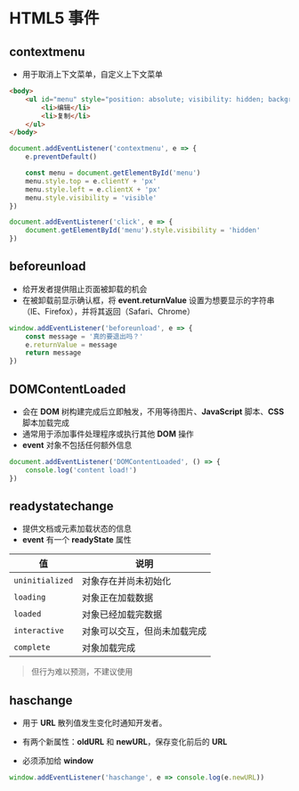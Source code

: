 # HTML5 事件

## contextmenu

- 用于取消上下文菜单，自定义上下文菜单

```html
<body>
    <ul id="menu" style="position: absolute; visibility: hidden; background-color: silver">
        <li>编辑</li>
        <li>复制</li>
    </ul>
</body>
```

```js
document.addEventListener('contextmenu', e => {
    e.preventDefault()

    const menu = document.getElementById('menu')
    menu.style.top = e.clientY + 'px'
    menu.style.left = e.clientX + 'px'
    menu.style.visibility = 'visible'
})

document.addEventListener('click', e => {
    document.getElementById('menu').style.visibility = 'hidden'
})
```

## beforeunload

- 给开发者提供阻止页面被卸载的机会
- 在被卸载前显示确认框，将 **event.returnValue** 设置为想要显示的字符串（IE、Firefox），并将其返回（Safari、Chrome）

```js
window.addEventListener('beforeunload', e => {
    const message = '真的要退出吗？'
    e.returnValue = message
    return message
})
```

## DOMContentLoaded

- 会在 **DOM** 树构建完成后立即触发，不用等待图片、**JavaScript** 脚本、**CSS** 脚本加载完成
- 通常用于添加事件处理程序或执行其他 **DOM** 操作
- **event** 对象不包括任何额外信息

```js
document.addEventListener('DOMContentLoaded', () => {
	console.log('content load!')
})
```

## readystatechange

- 提供文档或元素加载状态的信息
- **event** 有一个 **readyState** 属性

| 值              | 说明                         |
| --------------- | ---------------------------- |
| `uninitialized` | 对象存在并尚未初始化         |
| `loading`       | 对象正在加载数据             |
| `loaded`        | 对象已经加载完数据           |
| `interactive`   | 对象可以交互，但尚未加载完成 |
| `complete`      | 对象加载完成                 |

> 但行为难以预测，不建议使用

## haschange

- 用于 **URL** 散列值发生变化时通知开发者。
- 有两个新属性：**oldURL** 和 **newURL**，保存变化前后的 **URL**

- 必须添加给 **window**

```js
window.addEventListener('haschange', e => console.log(e.newURL))
```



